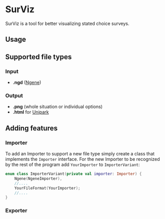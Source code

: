 # SurViz

SurViz is a tool for better visualizing stated choice surveys.

## Usage

## Supported file types

### Input
- **.ngd** ([Ngene](https://www.choice-metrics.com/))

### Output
- **.png** (whole situation or individual options)
- **.html** for [Unipark](https://www.unipark.com/)

## Adding features

### Importer

To add an Importer to support a new file type simply create a class that implements the <code>Importer</code> interface.
For the new Importer to be recognized by the rest of the program add <code>YourImporter</code> to <code>ImporterVariant</code>:

```kotlin
enum class ImporterVariant(private val importer: Importer) {
	Ngene(NgeneImporter),
	//....
	YourFileFormat(YourImporter);
	//....
}
```

### Exporter
